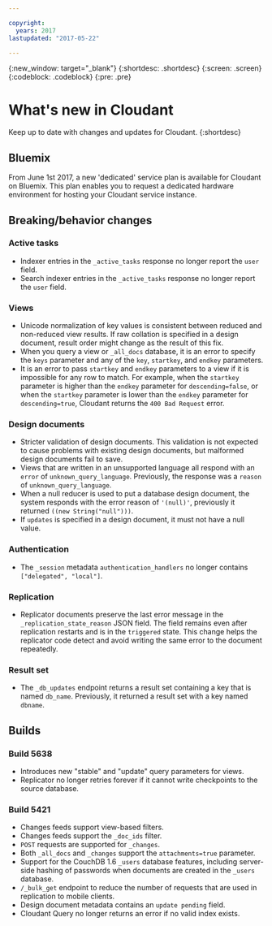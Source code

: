 ```yaml
---

copyright:
  years: 2017
lastupdated: "2017-05-22"

---
```


{:new_window: target="_blank"}
{:shortdesc: .shortdesc}
{:screen: .screen}
{:codeblock: .codeblock}
{:pre: .pre}

<!-- Acrolinx: 2017-05-04 -->

# What's new in Cloudant

Keep up to date with changes and updates for Cloudant.
{:shortdesc} 

## Bluemix

From June 1st 2017,
a new 'dedicated' service plan is available for Cloudant on Bluemix.
This plan enables you to request a dedicated hardware environment for hosting your Cloudant service instance.

## Breaking/behavior changes

### Active tasks

-   Indexer entries in the `_active_tasks` response no longer report the `user` field.
-   Search indexer entries in the `_active_tasks` response no longer report the `user` field.

### Views

-   Unicode normalization of key values is consistent between reduced and non-reduced view results. If raw collation is specified in a design document, result order might change as the result of this fix.
-   When you query a view or `_all_docs` database, it is an error to specify the `keys` parameter and any of the `key`, `startkey`, and `endkey` parameters.
-   It is an error to pass `startkey` and `endkey` parameters to a view if it is impossible for any row to match. For example, when the `startkey` parameter is higher than the `endkey` parameter for `descending=false`, or when the `startkey` parameter is lower than the `endkey` parameter for `descending=true`, Cloudant returns the `400 Bad Request` error.

### Design documents

-   Stricter validation of design documents. This validation is not expected to cause problems with existing design documents, but malformed design documents fail to save.
-   Views that are written in an unsupported language all respond with an `error` of `unknown_query_language`. Previously, the response was a `reason` of `unknown_query_language`.
-   When a null reducer is used to put a database design document, the system responds with the error reason of `'(null)'`, previously it returned `((new String("null")))`.
-   If `updates` is specified in a design document, it must not have a null value.

### Authentication

-   The `_session` metadata `authentication_handlers` no longer contains `["delegated", "local"]`.

### Replication 

-   Replicator documents preserve the last error message in the `_replication_state_reason` JSON field. The field remains even after replication restarts and is in the `triggered` state. This change helps the replicator code detect and avoid writing the same error to the document repeatedly.

### Result set

-   The `_db_updates` endpoint returns a result set containing a key that is named  `db_name`. Previously, it returned a result set with a key named `dbname`.

## Builds

### Build 5638

-   Introduces new "stable" and "update" query parameters for views.
-   Replicator no longer retries forever if it cannot write checkpoints to the source database.

### Build 5421

-	Changes feeds support view-based filters.
-	Changes feeds support the `_doc_ids` filter.
-	`POST` requests are supported for `_changes`.
-	Both `_all_docs` and `_changes` support the `attachments=true` parameter.
-	Support for the CouchDB 1.6 `_users` database features, including server-side hashing of passwords when documents are created in the `_users` database.
-	`/_bulk_get` endpoint to reduce the number of requests that are used in replication to mobile clients.
-	Design document metadata contains an `update pending` field.
-	Cloudant Query no longer returns an error if no valid index exists.
